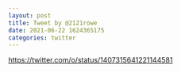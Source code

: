 ```yaml
--- 
layout: post 
title: Tweet by @2121rowe 
date: 2021-06-22 1624365175 
categories: twitter 
--- 
```

https://twitter.com/o/status/1407315641221144581